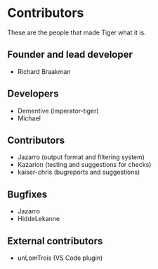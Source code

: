 # Contributors
These are the people that made Tiger what it is.

## Founder and lead developer
* Richard Braakman

## Developers
* Dementive (imperator-tiger)
* Michael

## Contributors
* Jazarro (output format and filtering system)
* Kazarion (testing and suggestions for checks)
* kaiser-chris (bugreports and suggestions)

## Bugfixes
* Jazarro
* HiddeLekanne

## External contributors
* unLomTrois (VS Code plugin)

